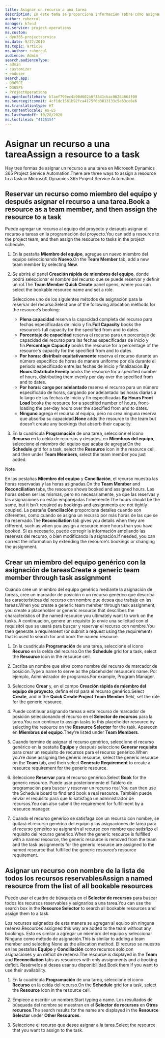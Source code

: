 ```yaml
---
title: Asignar un recurso a una tarea
description: En este tema se proporciona información sobre cómo asignar recursos a tareas.
author: ruhercul
manager: kfend
ms.service: project-operations
ms.custom:
- dyn365-projectservice
ms.date: 9/27/2019
ms.topic: article
ms.author: ruhercul
audience: Admin
search.audienceType:
- admin
- customizer
- enduser
search.app:
- D365CE
- D365PS
- ProjectOperations
ms.openlocfilehash: b7aef799ec4b90d602a6f3641cbac06264664f00
ms.sourcegitcommit: 4cf1dc1561b92fca4175f0b3813133c5e63ce8e6
ms.translationtype: HT
ms.contentlocale: es-ES
ms.lasthandoff: 10/28/2020
ms.locfileid: "4125154"
---
```

# <a name="assign-a-resource-to-a-task"></a><span data-ttu-id="97c1e-103">Asignar un recurso a una tarea</span><span class="sxs-lookup"><span data-stu-id="97c1e-103">Assign a resource to a task</span></span>

<span data-ttu-id="97c1e-104">Hay tres formas de asignar un recurso a una tarea en Microsoft Dynamics 365 Project Service Automation.</span><span class="sxs-lookup"><span data-stu-id="97c1e-104">There are three ways to assign a resource to a task in Microsoft Dynamics 365 Project Service Automation.</span></span>

## <a name="book-a-resource-as-a-team-member-and-then-assign-the-resource-to-a-task"></a><span data-ttu-id="97c1e-105">Reservar un recurso como miembro del equipo y después asignar el recurso a una tarea.</span><span class="sxs-lookup"><span data-stu-id="97c1e-105">Book a resource as a team member, and then assign the resource to a task</span></span>

<span data-ttu-id="97c1e-106">Puede agregar un recurso al equipo del proyecto y después asignar el recurso a tareas en la programación del proyecto.</span><span class="sxs-lookup"><span data-stu-id="97c1e-106">You can add a resource to the project team, and then assign the resource to tasks in the project schedule.</span></span>

1. <span data-ttu-id="97c1e-107">En la pestaña **Miembro del equipo**, agregue un nuevo miembro del equipo seleccionando **Nuevo**.</span><span class="sxs-lookup"><span data-stu-id="97c1e-107">On the **Team Member** tab, add a new team member by selecting **New**.</span></span> 

2. <span data-ttu-id="97c1e-108">Se abrirá el panel **Creación rápida de miembros del equipo**, donde podrá seleccionar el nombre del recurso que se puede reservar y definir un rol.</span><span class="sxs-lookup"><span data-stu-id="97c1e-108">The **Team Member Quick Create** panel opens, where you can select the bookable resource name and set a role.</span></span> 

    <span data-ttu-id="97c1e-109">Seleccione uno de los siguientes métodos de asignación para la reservar del recurso:</span><span class="sxs-lookup"><span data-stu-id="97c1e-109">Select one of the following allocation methods for the resource’s booking:</span></span>

    - <span data-ttu-id="97c1e-110">**Plena capacidad** reserva la capacidad completa del recurso para fechas especificadas de inicio y fin.</span><span class="sxs-lookup"><span data-stu-id="97c1e-110">**Full Capacity** books the resource’s full capacity for the specified from and to dates.</span></span>
    - <span data-ttu-id="97c1e-111">**Porcentaje de capacidad** reserva el recurso para un porcentaje de capacidad del recurso para las fechas especificadas de inicio y fin.</span><span class="sxs-lookup"><span data-stu-id="97c1e-111">**Percentage Capacity** books the resource for a percentage of the resource's capacity for the specified from and to dates.</span></span>
    - <span data-ttu-id="97c1e-112">**Por horas: distribuir equitativamente** reserva el recurso durante un número específico de horas de manera uniforme por día durante el periodo especificado entre las fechas de inicio y finalización.</span><span class="sxs-lookup"><span data-stu-id="97c1e-112">**By Hours Distribute Evenly** books the resource for a specified number of hours, distributing them evenly per day over the specified from and to dates.</span></span>
    - <span data-ttu-id="97c1e-113">**Por horas: cargo por adelantado** reserva el recurso para un número especificado de horas, cargando por adelantado las horas diarias a lo largo de las fechas de inicio y fin especificadas.</span><span class="sxs-lookup"><span data-stu-id="97c1e-113">**By Hours Front Load** books the resource for a specified number of hours, front-loading the per-day hours over the specified from and to dates.</span></span>
    - <span data-ttu-id="97c1e-114">**Ninguno** agrega el recurso al equipo, pero no crea ninguna reserva que absorba su capacidad.</span><span class="sxs-lookup"><span data-stu-id="97c1e-114">**None** adds the resource to the team but doesn’t create any bookings that absorb their capacity.</span></span>

3. <span data-ttu-id="97c1e-115">En la cuadrícula **Programación** de una tarea, seleccione el icono **Recurso** en la celda de recursos y después, en **Miembros del equipo**, seleccione el miembro del equipo que acaba de agregar.</span><span class="sxs-lookup"><span data-stu-id="97c1e-115">On the **Schedule** grid for a task, select the **Resource** icon in the resource cell, and then under **Team Members**, select the team member you just added.</span></span> 

> [!NOTE]
> <span data-ttu-id="97c1e-116">En las pestañas **Miembro del equipo** y **Conciliación**, el recurso muestra las horas reservadas y las horas asignadas.</span><span class="sxs-lookup"><span data-stu-id="97c1e-116">On the **Team Member** and **Reconciliation** tabs, the resource shows booked and assigned hours.</span></span> <span data-ttu-id="97c1e-117">Las horas deben ser las mismas, pero no necesariamente, ya que las reservas y las asignaciones no están emparejadas firmemente.</span><span class="sxs-lookup"><span data-stu-id="97c1e-117">The hours should be the same, but it isn't required as bookings and assignments are not tightly coupled.</span></span> <span data-ttu-id="97c1e-118">La pestaña **Conciliación** proporciona detalles cuando son diferentes, como cuando se asigna un recurso por más horas de las que se ha reservado.</span><span class="sxs-lookup"><span data-stu-id="97c1e-118">The **Reconciliation** tab gives you details when they are different, such as when you assign a resource more hours than you have booked.</span></span> <span data-ttu-id="97c1e-119">Si es necesario, puede corregir la información ampliando las reservas del recurso, o bien modificando la asignación.</span><span class="sxs-lookup"><span data-stu-id="97c1e-119">If needed, you can correct the information by extending the resource's bookings or changing the assignment.</span></span>

## <a name="create-a-generic-team-member-through-task-assignment"></a><span data-ttu-id="97c1e-120">Crear un miembro del equipo genérico con la asignación de tareas</span><span class="sxs-lookup"><span data-stu-id="97c1e-120">Create a generic team member through task assignment</span></span>

<span data-ttu-id="97c1e-121">Cuando cree un miembro del equipo genérico mediante la asignación de tareas, cree un marcador de posición o un recurso genérico que describa las características del recurso con nombre que desea que trabaje en las tareas.</span><span class="sxs-lookup"><span data-stu-id="97c1e-121">When you create a generic team member through task assignment, you create a placeholder or generic resource that describes the characteristics of the named resource you ultimately want to work on the tasks.</span></span> <span data-ttu-id="97c1e-122">A continuación, genere un requisito (o envíe una solicitud con el requisito) que se usará para buscar y reservar el recurso con nombre.</span><span class="sxs-lookup"><span data-stu-id="97c1e-122">You then generate a requirement (or submit a request using the requirement) that is used to search for and book the named resource.</span></span>

1. <span data-ttu-id="97c1e-123">En la cuadrícula **Programación** de una tarea, seleccione el icono **Recurso** en la celda del recurso.</span><span class="sxs-lookup"><span data-stu-id="97c1e-123">On the **Schedule** grid for a task, select the **Resource** icon in the resource cell.</span></span>

2. <span data-ttu-id="97c1e-124">Escriba un nombre que sirva como nombre del recurso de marcador de posición.</span><span class="sxs-lookup"><span data-stu-id="97c1e-124">Type a name to serve as the placeholder resource’s name.</span></span> <span data-ttu-id="97c1e-125">Por ejemplo, Administrador de programas.</span><span class="sxs-lookup"><span data-stu-id="97c1e-125">For example, Program Manager.</span></span>

3. <span data-ttu-id="97c1e-126">Seleccione **Crear** y, en el campo **Creación rápida de miembro del equipo de proyecto**, defina el rol para el recurso genérico.</span><span class="sxs-lookup"><span data-stu-id="97c1e-126">Select **Create**, and in the **Quick Create Project Team Member** field, set the role for the generic resource.</span></span>

4. <span data-ttu-id="97c1e-127">Puede continuar asignando tareas a este recurso de marcador de posición seleccionando el recurso en el **Selector de recursos** para la tarea.</span><span class="sxs-lookup"><span data-stu-id="97c1e-127">You can continue to assign tasks to this placeholder resource by selecting the resource on the **Resource Selector** for the task.</span></span> <span data-ttu-id="97c1e-128">Aparecen en **Miembros del equipo**.</span><span class="sxs-lookup"><span data-stu-id="97c1e-128">They’re listed under **Team Members**.</span></span>

5. <span data-ttu-id="97c1e-129">Cuando termine de asignar el recurso genérico, seleccione el recurso genérico en la pestaña **Equipo** y después seleccione **Generar requisito** para crear un requisito de recursos para el recurso genérico.</span><span class="sxs-lookup"><span data-stu-id="97c1e-129">When you’re done assigning the generic resource, select the generic resource on the **Team** tab, and then select **Generate Requirement** to create a resource requirement for the generic resource.</span></span>

6. <span data-ttu-id="97c1e-130">Seleccione **Reservar** para el recurso genérico.</span><span class="sxs-lookup"><span data-stu-id="97c1e-130">Select **Book** for the generic resource.</span></span> <span data-ttu-id="97c1e-131">Puede usar posteriormente el Tablero de programación para buscar y reservar un recurso real.</span><span class="sxs-lookup"><span data-stu-id="97c1e-131">You can then use the Schedule board to find and book a real resource.</span></span> <span data-ttu-id="97c1e-132">También puede enviar el requisito para que lo satisfaga un administrador de recursos.</span><span class="sxs-lookup"><span data-stu-id="97c1e-132">You can also submit the requirement for fulfillment by a resource manager.</span></span>

7. <span data-ttu-id="97c1e-133">Cuando el recurso genérico se satisfaga con un recurso con nombre, se quitará el recurso genérico del equipo y las asignaciones de tarea para el recurso genérico se asignarán al recurso con nombre que satisfizo el requisito del recurso genérico.</span><span class="sxs-lookup"><span data-stu-id="97c1e-133">When the generic resource is fulfilled with a named resource, the generic resource is removed from the team and the task assignments for the generic resource are assigned to the named resource that fulfilled the generic resource’s resource requirement.</span></span>

## <a name="assign-a-named-resource-from-the-list-of-all-bookable-resources"></a><span data-ttu-id="97c1e-134">Asignar un recurso con nombre de la lista de todos los recursos reservables</span><span class="sxs-lookup"><span data-stu-id="97c1e-134">Assign a named resource from the list of all bookable resources</span></span>

<span data-ttu-id="97c1e-135">Puede usar el cuadro de búsqueda en el **Selector de recursos** para buscar todos los recursos reservables y asignarlos a una tarea.</span><span class="sxs-lookup"><span data-stu-id="97c1e-135">You can use the search box in the **Resource Selector** to search all bookable resources and assign them to a task.</span></span>

<span data-ttu-id="97c1e-136">Los recursos asignados de esta manera se agregan al equipo sin ninguna reserva.</span><span class="sxs-lookup"><span data-stu-id="97c1e-136">Resources assigned this way are added to the team without any bookings.</span></span> <span data-ttu-id="97c1e-137">Esto es similar a agregar un miembro del equipo y seleccionar Ninguno como método de asignación.</span><span class="sxs-lookup"><span data-stu-id="97c1e-137">This is similar to adding a team member and selecting None as the allocation method.</span></span> <span data-ttu-id="97c1e-138">El recurso se muestra en las pestañas **Equipo** y **Conciliación** como recursos solo con asignaciones y un déficit de reserva.</span><span class="sxs-lookup"><span data-stu-id="97c1e-138">The resource is displayed in the **Team** and **Reconciliation** tabs as resources with only assignments and a booking deficit.</span></span> <span data-ttu-id="97c1e-139">Resérvelos si desea usar su disponibilidad.</span><span class="sxs-lookup"><span data-stu-id="97c1e-139">Book them if you want to use their availability.</span></span>

1. <span data-ttu-id="97c1e-140">En la cuadrícula **Programación** de una tarea, seleccione el icono **Recurso** en la celda del recurso.</span><span class="sxs-lookup"><span data-stu-id="97c1e-140">On the **Schedule** grid for a task, select the **Resource** icon in the resource cell.</span></span>

2. <span data-ttu-id="97c1e-141">Empiece a escribir un nombre.</span><span class="sxs-lookup"><span data-stu-id="97c1e-141">Start typing a name.</span></span> <span data-ttu-id="97c1e-142">Los resultados de búsqueda del nombre se muestran en el **Selector de recursos** en **Otros recursos**.</span><span class="sxs-lookup"><span data-stu-id="97c1e-142">The search results for the name are displayed in the **Resource Selector** under **Other Resources**.</span></span>

3. <span data-ttu-id="97c1e-143">Seleccione el recurso que desee asignar a la tarea.</span><span class="sxs-lookup"><span data-stu-id="97c1e-143">Select the resource that you want to assign to the task.</span></span>

